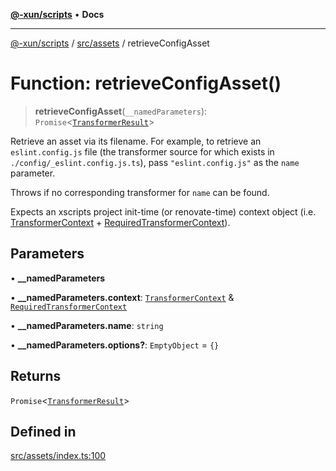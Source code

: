[**@-xun/scripts**](../../../README.md) • **Docs**

***

[@-xun/scripts](../../../README.md) / [src/assets](../README.md) / retrieveConfigAsset

# Function: retrieveConfigAsset()

> **retrieveConfigAsset**(`__namedParameters`): `Promise`\<[`TransformerResult`](../type-aliases/TransformerResult.md)\>

Retrieve an asset via its filename. For example, to retrieve an
`eslint.config.js` file (the transformer source for which exists in
`./config/_eslint.config.js.ts`), pass `"eslint.config.js"` as the `name`
parameter.

Throws if no corresponding transformer for `name` can be found.

Expects an xscripts project init-time (or renovate-time) context object (i.e.
[TransformerContext](../type-aliases/TransformerContext.md) + [RequiredTransformerContext](../type-aliases/RequiredTransformerContext.md)).

## Parameters

• **\_\_namedParameters**

• **\_\_namedParameters.context**: [`TransformerContext`](../type-aliases/TransformerContext.md) & [`RequiredTransformerContext`](../type-aliases/RequiredTransformerContext.md)

• **\_\_namedParameters.name**: `string`

• **\_\_namedParameters.options?**: `EmptyObject` = `{}`

## Returns

`Promise`\<[`TransformerResult`](../type-aliases/TransformerResult.md)\>

## Defined in

[src/assets/index.ts:100](https://github.com/Xunnamius/xscripts/blob/fc291d92ca0fdd07ba7e5cb19471e1a974cabac7/src/assets/index.ts#L100)
